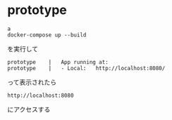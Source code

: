 # prototype

```
a
docker-compose up --build
```
を実行して
```
prototype    |   App running at:
prototype    |   - Local:   http://localhost:8080/
```
って表示されたら  
```
http://localhost:8080
```
にアクセスする
